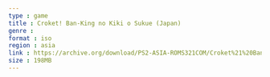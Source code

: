 ```yaml
---
type : game
title : Croket! Ban-King no Kiki o Sukue (Japan)
genre : 
format : iso
region : asia
link : https://archive.org/download/PS2-ASIA-ROMS321COM/Croket%21%20Ban-King%20no%20Kiki%20o%20Sukue%20%28Japan%29.7z
size : 198MB
---
```

